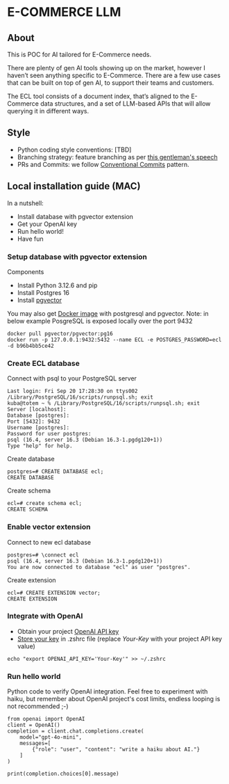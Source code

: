 # E-COMMERCE LLM

## About
This is POC for AI tailored for E-Commerce needs.

There are plenty of gen AI tools showing up on the market, however I haven’t seen anything specific to E-Commerce. 
There are a few use cases that can be built on top of gen AI, to support their teams and customers. 

The ECL tool consists of a document index, that’s aligned to the E-Commerce data structures, and a set of LLM-based APIs that will allow querying it in different ways.

## Style
* Python coding style conventions: [TBD]
* Branching strategy: feature branching as per [this gentleman's speech](https://www.youtube.com/watch?v=U_IFGpJDbeU)
* PRs and Commits: we follow [Conventional Commits](https://www.conventionalcommits.org/en/v1.0.0-beta.2/) pattern.

## Local installation guide (MAC)
In a nutshell:
* Install database with pgvector extension
* Get your OpenAI key
* Run hello world!
* Have fun

### Setup database with pgvector extension
Components
* Install Python 3.12.6 and pip
* Install Postgres 16
* Install [pgvector](https://github.com/pgvector/pgvector)

You may also get [Docker image](https://github.com/pgvector/pgvector) with postgresql and pgvector.
Note: in below example PosgreSQL is exposed locally over the port 9432
```
docker pull pgvector/pgvector:pg16
docker run -p 127.0.0.1:9432:5432 --name ECL -e POSTGRES_PASSWORD=ecl -d b96b4bb5ce42
```

### Create ECL database
Connect with psql to your PostgreSQL server
```
Last login: Fri Sep 20 17:28:30 on ttys002
/Library/PostgreSQL/16/scripts/runpsql.sh; exit
kuba@totem ~ % /Library/PostgreSQL/16/scripts/runpsql.sh; exit
Server [localhost]: 
Database [postgres]: 
Port [5432]: 9432
Username [postgres]: 
Password for user postgres: 
psql (16.4, server 16.3 (Debian 16.3-1.pgdg120+1))
Type "help" for help.

```

Create database
```
postgres=# CREATE DATABASE ecl;
CREATE DATABASE
```

Create schema
```
ecl=# create schema ecl;
CREATE SCHEMA
```

### Enable vector extension
Connect to new ecl database
```
postgres=# \connect ecl
psql (16.4, server 16.3 (Debian 16.3-1.pgdg120+1))
You are now connected to database "ecl" as user "postgres".
```
Create extension
```
ecl=# CREATE EXTENSION vector;
CREATE EXTENSION
```

### Integrate with OpenAI
* Obtain your project [OpenAI API key](https://platform.openai.com/api-keys)
* [Store your key](https://help.openai.com/en/articles/5112595-best-practices-for-api-key-safety) in .zshrc file (replace *Your-Key* with your project API key value)
```
echo "export OPENAI_API_KEY='Your-Key'" >> ~/.zshrc
```

### Run hello world
Python code to verify OpenAI integration. Feel free to experiment with haiku, but remember about OpenAI project's cost limits, endless looping is not recommended ;-)
```
from openai import OpenAI
client = OpenAI()
completion = client.chat.completions.create(
    model="gpt-4o-mini",
    messages=[
        {"role": "user", "content": "write a haiku about AI."}
    ]
)

print(completion.choices[0].message)
```
